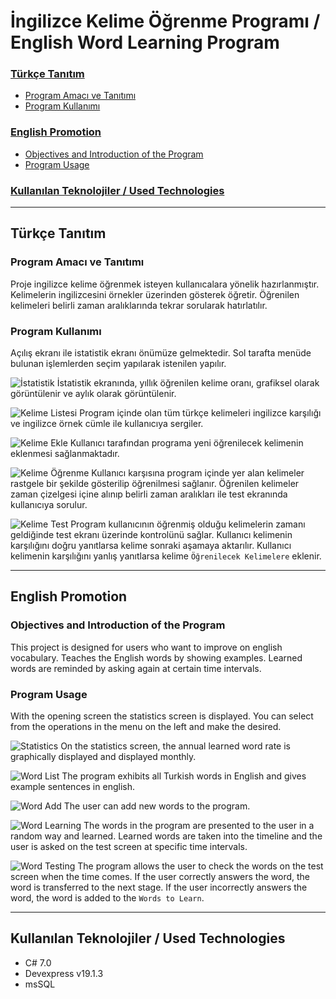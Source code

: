 # İngilizce Kelime Öğrenme Programı / English Word Learning Program

### [Türkçe Tanıtım](#Türkçe-Tanıtım)
 * [Program Amacı ve Tanıtımı](#Program-Amacı-ve-Tanıtımı)
 * [Program Kullanımı](#Program-Kullanımı)
### [English Promotion](#English-Promotion)
 * [Objectives and Introduction of the Program](#Objectives-and-Introduction-of-the-Program)
 * [Program Usage](#Program-Usage)
### [Kullanılan Teknolojiler / Used Technologies](#kullanılan-teknolojiler--used-technologies-nameteknoloji)

---
## Türkçe Tanıtım
### Program Amacı ve Tanıtımı
Proje ingilizce kelime öğrenmek isteyen kullanıcalara yönelik hazırlanmıştır. Kelimelerin ingilizcesini örnekler üzerinden gösterek öğretir. Öğrenilen kelimeleri belirli zaman aralıklarında tekrar sorularak hatırlatılır.

### Program Kullanımı
Açılış ekranı ile istatistik ekranı önümüze gelmektedir. Sol tarafta menüde bulunan işlemlerden seçim yapılarak istenilen yapılır.

![İstatistik](https://github.com/ismetkizgin/Dictionary/blob/master/images/%C4%B0statistik.png)
İstatistik ekranında, yıllık öğrenilen kelime oranı, grafiksel olarak görüntülenir ve aylık olarak görüntülenir.

![Kelime Listesi](https://github.com/ismetkizgin/Dictionary/blob/master/images/Kelime%20Listesi.png)
Program içinde olan tüm türkçe kelimeleri ingilizce karşılığı ve ingilizce örnek cümle ile kullanıcıya sergiler.

![Kelime Ekle](https://github.com/ismetkizgin/Dictionary/blob/master/images/Kelime%20Ekle.png)
Kullanıcı tarafından programa yeni öğrenilecek kelimenin eklenmesi sağlanmaktadır.

![Kelime Öğrenme](https://github.com/ismetkizgin/Dictionary/blob/master/images/Kelime%20%C3%96%C4%9Fren.png)
Kullanıcı karşısına program içinde yer alan kelimeler rastgele bir şekilde gösterilip öğrenilmesi sağlanır. Öğrenilen kelimeler zaman çizelgesi içine alınıp belirli zaman aralıkları ile test ekranında kullanıcıya sorulur.

![Kelime Test](https://github.com/ismetkizgin/Dictionary/blob/master/images/Kelime%20Test.png)
Program kullanıcının öğrenmiş olduğu kelimelerin zamanı geldiğinde test ekranı üzerinde kontrolünü sağlar. Kullanıcı kelimenin karşılığını doğru yanıtlarsa kelime sonraki aşamaya aktarılır. Kullanıcı kelimenin karşılığını yanlış yanıtlarsa kelime `Öğrenilecek Kelimelere` eklenir.

---
## English Promotion
### Objectives and Introduction of the Program
This project is designed for users who want to improve on english vocabulary. Teaches the English words by showing examples. Learned words are reminded by asking again at certain time intervals.

### Program Usage
With the opening screen  the statistics screen is displayed. You can select from the operations in the menu on the left and make the desired.

![Statistics](https://github.com/ismetkizgin/Dictionary/blob/master/images/%C4%B0statistik.png)
On the statistics screen, the annual learned word rate is graphically displayed and displayed monthly.

![Word List](https://github.com/ismetkizgin/Dictionary/blob/master/images/Kelime%20Listesi.png)
The program exhibits all Turkish words in English and gives example sentences in english.

![Word Add](https://github.com/ismetkizgin/Dictionary/blob/master/images/Kelime%20Ekle.png)
The user can add new words to the program.

![Word Learning](https://github.com/ismetkizgin/Dictionary/blob/master/images/Kelime%20%C3%96%C4%9Fren.png)
The words in the program are presented to the user in a random way and learned. Learned words are taken into the timeline and the user is asked on the test screen at specific time intervals.

![Word Testing](https://github.com/ismetkizgin/Dictionary/blob/master/images/Kelime%20Test.png)
The program allows the user to check the words on the test screen when the time comes. If the user correctly answers the word, the word is transferred to the next stage. If the user incorrectly answers the word, the word is added to the `Words to Learn`.

---
## Kullanılan Teknolojiler / Used Technologies
* C# 7.0
* Devexpress v19.1.3
* msSQL
